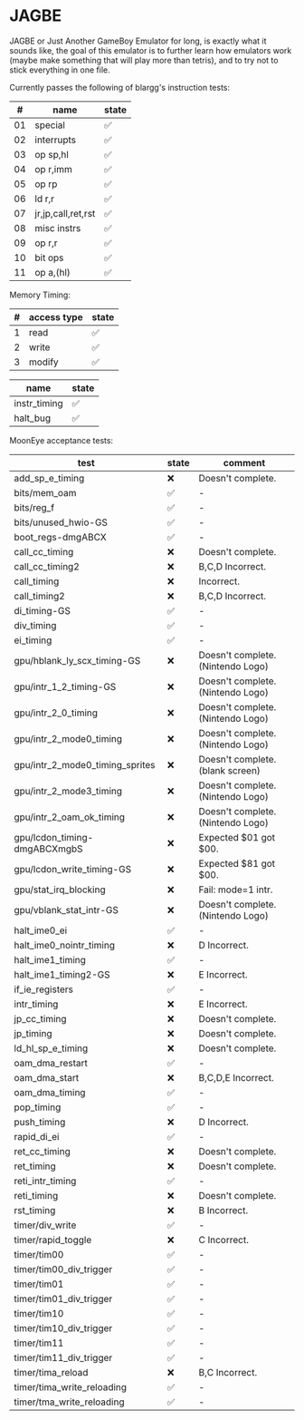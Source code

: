 # JAGBE
JAGBE or Just Another GameBoy Emulator for long, is exactly what it sounds like,
the goal of this emulator is to further learn how emulators work (maybe make something that will play more than tetris),
and to try not to stick everything in one file.

Currently passes the following of blargg's instruction tests:

|#|name|state|
|-|-|-|
|01|special|:white_check_mark:|
|02|interrupts|:white_check_mark:|
|03|op sp,hl|:white_check_mark:|
|04|op r,imm|:white_check_mark:|
|05|op rp|:white_check_mark:|
|06|ld r,r|:white_check_mark:|
|07|jr,jp,call,ret,rst|:white_check_mark:|
|08|misc instrs|:white_check_mark:|
|09|op r,r|:white_check_mark:|
|10|bit ops|:white_check_mark:|
|11|op a,(hl)|:white_check_mark:|

Memory Timing:

|#|access type|state|
|-|-|-|
|1|read|:white_check_mark:|
|2|write|:white_check_mark:|
|3|modify|:white_check_mark:|

|name|state|
|-|-|
|instr_timing|:white_check_mark:|
|halt_bug|:white_check_mark:|

MoonEye acceptance tests:

|test|state|comment|
|-|-|-|
|add_sp_e_timing|:x:|Doesn't complete.|
|bits/mem_oam|:white_check_mark:|-|
|bits/reg_f|:white_check_mark:|-|
|bits/unused_hwio-GS|:white_check_mark:|-|
|boot_regs-dmgABCX|:white_check_mark:|-|
|call_cc_timing|:x:|Doesn't complete.|
|call_cc_timing2|:x:|B,C,D Incorrect.|
|call_timing|:x:|Incorrect.|
|call_timing2|:x:|B,C,D Incorrect.|
|di_timing-GS|:white_check_mark:|-|
|div_timing|:white_check_mark:|-|
|ei_timing|:white_check_mark:|-|
|gpu/hblank_ly_scx_timing-GS|:x:|Doesn't complete. (Nintendo Logo)|
|gpu/intr_1_2_timing-GS|:x:|Doesn't complete. (Nintendo Logo)|
|gpu/intr_2_0_timing|:x:|Doesn't complete. (Nintendo Logo)|
|gpu/intr_2_mode0_timing|:x:|Doesn't complete. (Nintendo Logo)|
|gpu/intr_2_mode0_timing_sprites|:x:|Doesn't complete. (blank screen)|
|gpu/intr_2_mode3_timing|:x:|Doesn't complete. (Nintendo Logo)|
|gpu/intr_2_oam_ok_timing|:x:|Doesn't complete. (Nintendo Logo)|
|gpu/lcdon_timing-dmgABCXmgbS|:x:|Expected $01 got $00.|
|gpu/lcdon_write_timing-GS|:x:|Expected $81 got $00.|
|gpu/stat_irq_blocking|:x:|Fail: mode=1 intr.|
|gpu/vblank_stat_intr-GS|:x:|Doesn't complete. (Nintendo Logo)|
|halt_ime0_ei|:white_check_mark:|-|
|halt_ime0_nointr_timing|:x:|D Incorrect.|
|halt_ime1_timing|:white_check_mark:|-|
|halt_ime1_timing2-GS|:x:|E Incorrect.|
|if_ie_registers|:white_check_mark:|-|
|intr_timing|:x:|E Incorrect.|
|jp_cc_timing|:x:|Doesn't complete.|
|jp_timing|:x:|Doesn't complete.|
|ld_hl_sp_e_timing|:x:|Doesn't complete.|
|oam_dma_restart|:white_check_mark:|-|
|oam_dma_start|:x:|B,C,D,E Incorrect.|
|oam_dma_timing|:white_check_mark:|-|
|pop_timing|:white_check_mark:|-|
|push_timing|:x:|D Incorrect.|
|rapid_di_ei|:white_check_mark:|-|
|ret_cc_timing|:x:|Doesn't complete.|
|ret_timing|:x:|Doesn't complete.|
|reti_intr_timing|:white_check_mark:|-|
|reti_timing|:x:|Doesn't complete.|
|rst_timing|:x:|B Incorrect.|
|timer/div_write|:white_check_mark:|-|
|timer/rapid_toggle|:x:|C Incorrect.|
|timer/tim00|:white_check_mark:|-|
|timer/tim00_div_trigger|:white_check_mark:|-|
|timer/tim01|:white_check_mark:|-|
|timer/tim01_div_trigger|:white_check_mark:|-|
|timer/tim10|:white_check_mark:|-|
|timer/tim10_div_trigger|:white_check_mark:|-|
|timer/tim11|:white_check_mark:|-|
|timer/tim11_div_trigger|:white_check_mark:|-|
|timer/tima_reload|:x:|B,C Incorrect.|
|timer/tima_write_reloading|:white_check_mark:|-|
|timer/tma_write_reloading|:white_check_mark:|-|
